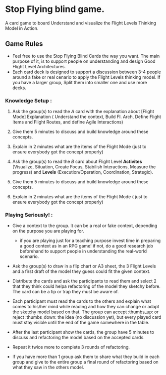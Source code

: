 # Stop Flying blind game.

A card game to board Understand and visualize the Flight Levels Thinking Model in Action.

## Game Rules
*  Feel free to use the Stop Flying Blind Cards the way you want. The main purpose of it, is to support people on understanding and design  Good Flight Level Architectures.
* Each card deck is designed to support a discussion between 3-4 people around a fake or real cenario to apply the Flight Levels thinking model. If you have a larger group, Split them into smaller one and use more decks.

### Knowledge Setup : 
1. Ask  the group(s) to read the *A* card with the explanation about [Flight Mode] Explanation ( Understand the context, Build Fl. Arch, Define Flight Items and Flight Routes, and define Agile Interactions)
2. Give them 5 minutes  to discuss and build knowledge around these concepts.
3. Explain in 2 minutes what are the items of the Flight Mode (just to ensure everybody got the concept properly)

4. Ask the group(s) to read the *B* card about Flight Level **Activites** (Visualize, Situation, Create Focus, Stabilish Interactions, Measure the progress) and **Levels** (Execution/Operation, Coordination, Strategic).
5. Give them 5 minutes  to discuss and build knowledge around these concepts.
6. Explain in 2 minutes what are the items of the Flight Mode ( just to ensure everybody got the concept properly)


### Playing Seriously!  : 

* Give a context to the group. It can be a real or fake context, depending on the purpose you are playing for.
  * if you are playing just for a teaching purpose invest time in preparing a good context as in an RPG game!  if not,  do a good research job beforehand to support people in understanding the real-world scenario.
  
* Ask  the group(s)  to draw in a flip chart or A3 sheet, the 3 Flight Levels and a first draft of the model they guess could fit the given context.

* Distribute the cards and ask  the participants to read them and select 2 that they think could helpa refactoring of the model they sketchy before. The card can be a tip or trap they must be aware of.

* Each participant must read the cards to the others and explain what comes to his/her mind while reading and how they can change or adapt the sketchy model based on that. The group can accept :thumbs_up: or reject :thumbs_down: the idea (no discussion yet), but every played card must stay visible until the end of the game somewhere in the table.

* After the last participant show the cards, the group have 5 minutes to discuss and refactoring the model based on the accepted cards.

* Repeat it twice more to complete 3 rounds of refactoring.

* If you have more than 1 group  ask them to share what they build in each group and give to the entire group a final round of refactoring based on what they saw in the others model.
